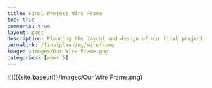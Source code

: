 ```yaml
---
title: Final Project Wire Frame
toc: true
comments: true
layout: post
description: Planning the layout and design of our final project.
permalink: /finalplanning/wireframe
image: /images/Our Wire Frame.png
categories: [week 5]
---
```



![]({{site.baseurl}}/images/Our Wire Frame.png)